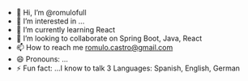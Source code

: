 - 👋 Hi, I’m @romulofull
- 👀 I’m interested in ...
- 🌱 I’m currently learning React
- 💞️ I’m looking to collaborate on Spring Boot, Java, React
- 📫 How to reach me romulo.castro@gmail.com
- 😄 Pronouns: ...
- ⚡ Fun fact: ...I know to talk 3 Languages: Spanish, English, German

<!---
romulofull/romulofull is a ✨ special ✨ repository because its `README.md` (this file) appears on your GitHub profile.
You can click the Preview link to take a look at your changes.
--->
